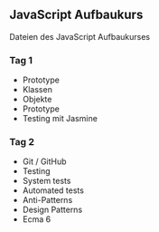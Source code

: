 ## JavaScript Aufbaukurs

Dateien des JavaScript Aufbaukurses

### Tag 1

- Prototype
- Klassen
- Objekte
- Prototype
- Testing mit Jasmine

### Tag 2

- Git / GitHub
- Testing
- System tests
- Automated tests
- Anti-Patterns
- Design Patterns
- Ecma 6